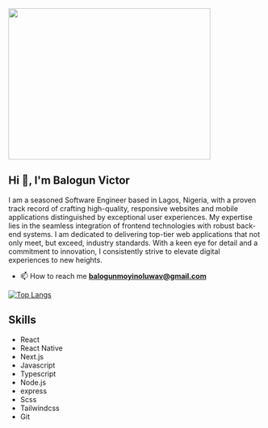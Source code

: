 <img src="https://github.com/BalogunVictor/BalogunVictor/assets/93051955/b9cdc2f8-bdfe-404a-b3a0-53cec76a8e0e" width="400" height="300" />

## Hi 👋, I'm Balogun Victor

I am a seasoned Software Engineer based in Lagos, Nigeria, with a proven track record of crafting high-quality, responsive websites and mobile applications distinguished by exceptional user experiences. My expertise lies in the seamless integration of frontend technologies with robust back-end systems. I am dedicated to delivering top-tier web applications that not only meet, but exceed, industry standards. With a keen eye for detail and a commitment to innovation, I consistently strive to elevate digital experiences to new heights.

- 📫 How to reach me **balogunmoyinoluwav@gmail.com**



[![Top Langs](https://github-readme-stats.vercel.app/api/top-langs/?username=balogunvictor&layout=compact)](https://github.com/balogunvictor)


## Skills

- React
- React Native
- Next.js
- Javascript
- Typescript
- Node.js
- express
- Scss
- Tailwindcss
- Git
